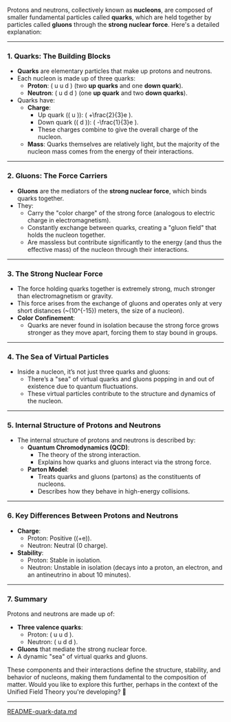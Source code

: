 Protons and neutrons, collectively known as **nucleons**, are composed of smaller fundamental particles called **quarks**, which are held together by particles called **gluons** through the **strong nuclear force**. Here's a detailed explanation:

---

### **1. Quarks: The Building Blocks**
- **Quarks** are elementary particles that make up protons and neutrons.
- Each nucleon is made up of three quarks:
  - **Proton**: \( u u d \) (two **up quarks** and one **down quark**).
  - **Neutron**: \( u d d \) (one **up quark** and two **down quarks**).
- Quarks have:
  - **Charge**:
    - Up quark (\( u \)): \( +\frac{2}{3}e \).
    - Down quark (\( d \)): \( -\frac{1}{3}e \).
    - These charges combine to give the overall charge of the nucleon.
  - **Mass**: Quarks themselves are relatively light, but the majority of the nucleon mass comes from the energy of their interactions.

---

### **2. Gluons: The Force Carriers**
- **Gluons** are the mediators of the **strong nuclear force**, which binds quarks together.
- They:
  - Carry the "color charge" of the strong force (analogous to electric charge in electromagnetism).
  - Constantly exchange between quarks, creating a "gluon field" that holds the nucleon together.
  - Are massless but contribute significantly to the energy (and thus the effective mass) of the nucleon through their interactions.

---

### **3. The Strong Nuclear Force**
- The force holding quarks together is extremely strong, much stronger than electromagnetism or gravity.
- This force arises from the exchange of gluons and operates only at very short distances (~\(10^{-15}\) meters, the size of a nucleon).
- **Color Confinement**:
  - Quarks are never found in isolation because the strong force grows stronger as they move apart, forcing them to stay bound in groups.

---

### **4. The Sea of Virtual Particles**
- Inside a nucleon, it’s not just three quarks and gluons:
  - There’s a "sea" of virtual quarks and gluons popping in and out of existence due to quantum fluctuations.
  - These virtual particles contribute to the structure and dynamics of the nucleon.

---

### **5. Internal Structure of Protons and Neutrons**
- The internal structure of protons and neutrons is described by:
  - **Quantum Chromodynamics (QCD)**:
    - The theory of the strong interaction.
    - Explains how quarks and gluons interact via the strong force.
  - **Parton Model**:
    - Treats quarks and gluons (partons) as the constituents of nucleons.
    - Describes how they behave in high-energy collisions.

---

### **6. Key Differences Between Protons and Neutrons**
- **Charge**:
  - Proton: Positive (\(+e\)).
  - Neutron: Neutral (0 charge).
- **Stability**:
  - Proton: Stable in isolation.
  - Neutron: Unstable in isolation (decays into a proton, an electron, and an antineutrino in about 10 minutes).

---

### **7. Summary**
Protons and neutrons are made up of:
- **Three valence quarks**:
  - Proton: \( u u d \).
  - Neutron: \( u d d \).
- **Gluons** that mediate the strong nuclear force.
- A dynamic "sea" of virtual quarks and gluons.

These components and their interactions define the structure, stability, and behavior of nucleons, making them fundamental to the composition of matter. Would you like to explore this further, perhaps in the context of the Unified Field Theory you're developing? 🚀


---

[README-quark-data.md](https://t2m.io/bMfdKBm)
